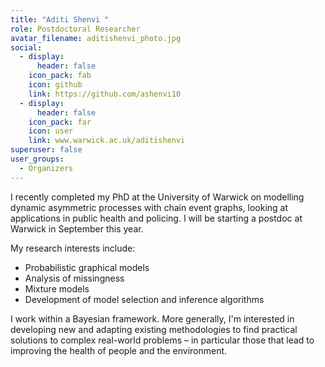 ```yaml
---
title: "Aditi Shenvi "
role: Postdoctoral Researcher
avatar_filename: aditishenvi_photo.jpg
social:
  - display:
      header: false
    icon_pack: fab
    icon: github
    link: https://github.com/ashenvi10
  - display:
      header: false
    icon_pack: far
    icon: user
    link: www.warwick.ac.uk/aditishenvi
superuser: false
user_groups:
  - Organizers
---
```

I recently completed my PhD at the University of Warwick on modelling dynamic asymmetric processes with chain event graphs, looking at applications in public health and policing. I will be starting a postdoc at Warwick in September this year. 

My research interests include:
* Probabilistic graphical models
* Analysis of missingness
* Mixture models
* Development of model selection and inference algorithms

I work within a Bayesian framework. More generally, I'm interested in developing new and adapting existing methodologies to find practical solutions to complex real-world problems – in particular those that lead to improving the health of people and the environment. 